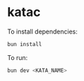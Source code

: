 # katac

To install dependencies:

```bash
bun install
```

To run:

```bash
bun dev <KATA_NAME>
```
